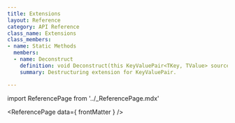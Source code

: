 ```yaml
---
title: Extensions
layout: Reference
category: API Reference
class_name: Extensions
class_members:
- name: Static Methods
  members:
  - name: Deconstruct
    definition: void Deconstruct(this KeyValuePair<TKey, TValue> source, TKey& key, TValue& value)
    summary: Destructuring extension for KeyValuePair.

---
```

import ReferencePage from '../_ReferencePage.mdx'

<ReferencePage data={ frontMatter } />
